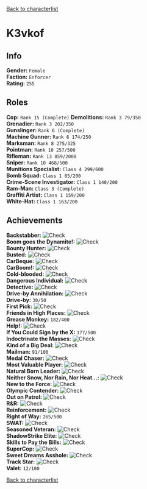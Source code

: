 [Back to characterlist](../Overview.md)

# K3vkof

## Info

**Gender:** `Female`  
**Faction:** `Enforcer`  
**Rating:** `255`  

## Roles

**Cop:** `Rank 15 (Complete)`
**Demolitions:** `Rank 3 79/350`  
**Grenadier:** `Rank 3 202/350`  
**Gunslinger:** `Rank 6 (Complete)`  
**Machine Gunner:** `Rank 6 174/250`  
**Marksman:** `Rank 8 275/325`  
**Pointman:** `Rank 10 257/500`  
**Rifleman:** `Rank 13 859/2000`  
**Sniper:** `Rank 10 468/500`  
**Munitions Specialist:** `Class 4 299/600`  
**Bomb Squad:** `Class 1 85/200`  
**Crime-Scene Investigator:** `Class 1 140/200`  
**Ram-Man:** `Class 3 (Complete)`  
**Graffiti Artist:** `Class 1 159/200`  
**White-Hat:** `Class 1 163/200`  

## Achievements

**Backstabber:** ![Check](../../Images/check.png)  
**Boom goes the Dynamite!:** ![Check](../../Images/check.png)  
**Bounty Hunter:** ![Check](../../Images/check.png)  
**Busted:** ![Check](../../Images/check.png)  
**CarBeque:** ![Check](../../Images/check.png)  
**CarBoom!:** ![Check](../../Images/check.png)  
**Cold-blooded:** ![Check](../../Images/check.png)  
**Dangerous Individual:** ![Check](../../Images/check.png)  
**Detective:** ![Check](../../Images/check.png)  
**Drive-by Annihilation:** ![Check](../../Images/check.png)  
**Drive-by:** `30/50`  
**First Pick:** ![Check](../../Images/check.png)  
**Friends in High Places:** ![Check](../../Images/check.png)  
**Grease Monkey:** `182/400`  
**Help!:** ![Check](../../Images/check.png)  
**If You Could Sign by the X:** `177/500`  
**Indoctrinate the Masses:** ![Check](../../Images/check.png)  
**Kind of a Big Deal:** ![Check](../../Images/check.png)  
**Mailman:** `91/100`  
**Medal Chaser:** ![Check](../../Images/check.png)  
**Most Valuable Player:** ![Check](../../Images/check.png)  
**Natural Born Leader:** ![Check](../../Images/check.png)  
**Neither Snow, Nor Rain, Nor Heat...:** ![Check](../../Images/check.png)  
**New to the Force:** ![Check](../../Images/check.png)  
**Olympic Contender:** ![Check](../../Images/check.png)  
**Out on Patrol:** ![Check](../../Images/check.png)  
**R&R:** ![Check](../../Images/check.png)  
**Reinforcement:** ![Check](../../Images/check.png)  
**Right of Way:** `265/500`  
**SWAT:** ![Check](../../Images/check.png)  
**Seasoned Veteran:** ![Check](../../Images/check.png)  
**ShadowStrike Elite:** ![Check](../../Images/check.png)  
**Skills to Pay the Bills:** ![Check](../../Images/check.png)  
**SuperCop:** ![Check](../../Images/check.png)  
**Sweet Dreams Asshole:** ![Check](../../Images/check.png)  
**Track Star:** ![Check](../../Images/check.png)  
**Valet:** `12/100`  

[Back to characterlist](../Overview.md)
